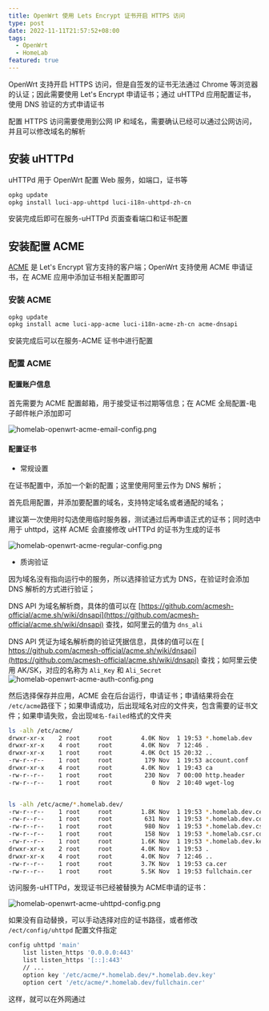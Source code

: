 ```yaml
---
title: OpenWrt 使用 Lets Encrypt 证书开启 HTTPS 访问
type: post
date: 2022-11-11T21:57:52+08:00
tags:
  - OpenWrt
  - HomeLab
featured: true
---
```


OpenWrt 支持开启 HTTPS 访问，但是自签发的证书无法通过 Chrome 等浏览器的认证；因此需要使用 Let's Encrypt 申请证书；通过 uHTTPd 应用配置证书，使用 DNS 验证的方式申请证书

配置 HTTPS 访问需要使用到公网 IP 和域名，需要确认已经可以通过公网访问，并且可以修改域名的解析

## 安装 uHTTPd

uHTTPd 用于 OpenWrt 配置 Web 服务，如端口，证书等

```bash
opkg update
opkg install luci-app-uhttpd luci-i18n-uhttpd-zh-cn
```

安装完成后即可在服务-uHTTPd 页面查看端口和证书配置

## 安装配置 ACME

[ACME](https://letsencrypt.org/zh-cn/docs/client-options/) 是 Let's Encrypt 官方支持的客户端；OpenWrt 支持使用 ACME 申请证书，在 ACME 应用中添加证书相关配置即可

### 安装 ACME

```bash
opkg update
opkg install acme luci-app-acme luci-i18n-acme-zh-cn acme-dnsapi
```

安装完成后可以在服务-ACME 证书中进行配置

### 配置 ACME

#### 配置账户信息

首先需要为 ACME 配置邮箱，用于接受证书过期等信息；在 ACME 全局配置-电子邮件帐户添加即可

![homelab-openwrt-acme-email-config.png](https://img.hellowood.dev/picture/homelab-openwrt-acme-email-config.png)

#### 配置证书

- 常规设置

在证书配置中，添加一个新的配置；这里使用阿里云作为 DNS 解析；

首先启用配置，并添加要配置的域名，支持特定域名或者通配的域名；

建议第一次使用时勾选使用临时服务器，测试通过后再申请正式的证书；同时选中用于 uhttpd，这样 ACME 会直接修改 uHTTPd 的证书为生成的证书

![homelab-openwrt-acme-regular-config.png](https://img.hellowood.dev/picture/homelab-openwrt-acme-regular-config.png)

- 质询验证

因为域名没有指向运行中的服务，所以选择验证方式为 DNS，在验证时会添加 DNS 解析的方式进行验证；

DNS API 为域名解析商，具体的值可以在 [https://github.com/acmesh-official/acme.sh/wiki/dnsapi](https://github.com/acmesh-official/acme.sh/wiki/dnsapi) 查找，如阿里云的值为 `dns_ali`

DNS API 凭证为域名解析商的验证凭据信息，具体的值可以在 [ https://github.com/acmesh-official/acme.sh/wiki/dnsapi](https://github.com/acmesh-official/acme.sh/wiki/dnsapi) 查找；如阿里云使用 AK/SK，对应的名称为 `Ali_Key` 和 `Ali_Secret`
![homelab-openwrt-acme-auth-config.png](https://img.hellowood.dev/picture/homelab-openwrt-acme-auth-config.png)

然后选择保存并应用，ACME 会在后台运行，申请证书；申请结果将会在 `/etc/acme`路径下；如果申请成功，后出现域名对应的文件夹，包含需要的证书文件；如果申请失败，会出现`域名-failed`格式的文件夹

```bash
ls -alh /etc/acme/
drwxr-xr-x    2 root     root        4.0K Nov  1 19:53 *.homelab.dev
drwxr-xr-x    4 root     root        4.0K Nov  7 12:46 .
drwxr-xr-x    1 root     root        4.0K Oct 15 20:32 ..
-rw-r--r--    1 root     root         179 Nov  1 19:53 account.conf
drwxr-xr-x    4 root     root        4.0K Nov  1 19:43 ca
-rw-r--r--    1 root     root         230 Nov  7 00:00 http.header
-rw-r--r--    1 root     root           0 Nov  2 10:40 wget-log


ls -alh /etc/acme/*.homelab.dev/
-rw-r--r--    1 root     root        1.8K Nov  1 19:53 *.homelab.dev.cer
-rw-r--r--    1 root     root         631 Nov  1 19:53 *.homelab.dev.conf
-rw-r--r--    1 root     root         980 Nov  1 19:53 *.homelab.dev.csr
-rw-r--r--    1 root     root         158 Nov  1 19:53 *.homelab.csr.conf
-rw-r--r--    1 root     root        1.6K Nov  1 19:53 *.homelab.dev.key
drwxr-xr-x    2 root     root        4.0K Nov  1 19:53 .
drwxr-xr-x    4 root     root        4.0K Nov  7 12:46 ..
-rw-r--r--    1 root     root        3.7K Nov  1 19:53 ca.cer
-rw-r--r--    1 root     root        5.5K Nov  1 19:53 fullchain.cer
```

访问服务-uHTTPd，发现证书已经被替换为 ACME申请的证书：

![homelab-openwrt-acme-uhttpd-config.png](https://img.hellowood.dev/picture/homelab-openwrt-acme-uhttpd-config.png)

如果没有自动替换，可以手动选择对应的证书路径，或者修改 `/ect/config/uhttpd` 配置文件指定

```bash
config uhttpd 'main'
	list listen_https '0.0.0.0:443'
	list listen_https '[::]:443'
	// ...
	option key '/etc/acme/*.homelab.dev/*.homelab.dev.key'
	option cert '/etc/acme/*.homelab.dev/fullchain.cer'
```

这样，就可以在外网通过
